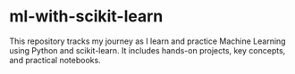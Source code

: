 # ml-with-scikit-learn
This repository tracks my journey as I learn and practice Machine Learning using Python and scikit-learn. It includes hands-on projects, key concepts, and practical notebooks.
